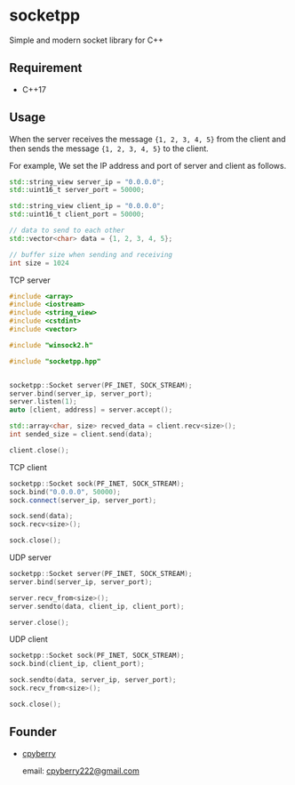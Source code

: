 # socketpp

Simple and modern socket library for C++

## Requirement

* C++17

## Usage

When the server receives the message `{1, 2, 3, 4, 5}` from the client and then sends the message `{1, 2, 3, 4, 5}` to the client.

For example, We set the IP address and port of server and client as follows.

```c++
std::string_view server_ip = "0.0.0.0";
std::uint16_t server_port = 50000;

std::string_view client_ip = "0.0.0.0";
std::uint16_t client_port = 50000;

// data to send to each other
std::vector<char> data = {1, 2, 3, 4, 5};

// buffer size when sending and receiving
int size = 1024
```

TCP server

```c++
#include <array>
#include <iostream>
#include <string_view>
#include <cstdint>
#include <vector>

#include "winsock2.h"

#include "socketpp.hpp"


socketpp::Socket server(PF_INET, SOCK_STREAM);
server.bind(server_ip, server_port);
server.listen(1);
auto [client, address] = server.accept();

std::array<char, size> recved_data = client.recv<size>();
int sended_size = client.send(data);

client.close();
```

TCP client

```c++
socketpp::Socket sock(PF_INET, SOCK_STREAM);
sock.bind("0.0.0.0", 50000);
sock.connect(server_ip, server_port);

sock.send(data);
sock.recv<size>();

sock.close();
```

UDP server

```c++
socketpp::Socket server(PF_INET, SOCK_STREAM);
server.bind(server_ip, server_port);

server.recv_from<size>();
server.sendto(data, client_ip, client_port);

server.close();
```

UDP client

```c++
socketpp::Socket sock(PF_INET, SOCK_STREAM);
sock.bind(client_ip, client_port);

sock.sendto(data, server_ip, server_port);
sock.recv_from<size>();

sock.close();
```

## Founder

* [cpyberry](https://github.com/cpyberry)

	email: cpyberry222@gmail.com
